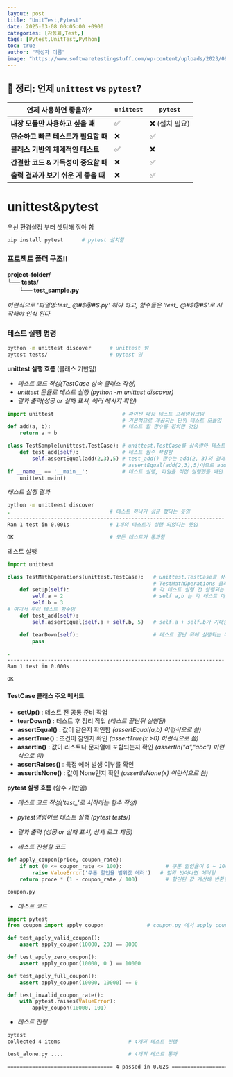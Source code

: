 ```yaml
---
layout: post
title: "UnitTest,Pytest"
date: 2025-03-08 00:05:00 +0900
categories: [자동화,Test,]
tags: [Pytest,UnitTest,Python]
toc: true
author: "작성자 이름"
image: "https://www.softwaretestingstuff.com/wp-content/uploads/2023/09/Unittest-vs-Pytest.png"
---     
```


  ## 🎯 정리: 언제 `unittest` vs `pytest`?

| **언제 사용하면 좋을까?** | `unittest` | `pytest` |
|-------------------|------------|---------|
| **내장 모듈만 사용하고 싶을 때** | ✅ | ❌ (설치 필요) |
| **단순하고 빠른 테스트가 필요할 때** | ❌ | ✅ |
| **클래스 기반의 체계적인 테스트** | ✅ | ❌ |
| **간결한 코드 & 가독성이 중요할 때** | ❌ | ✅ |
| **출력 결과가 보기 쉬운 게 좋을 때** | ❌ | ✅ |

  
# unittest&pytest  
우선 환경설정 부터 셋팅해 줘야 함
  
```bash
pip install pytest      # pytest 설치함
```

### 프로젝트 폴더 구조!!    

  
**project-folder/**  
**└── tests/**  
　　**└── test_sample.py**

*이런식으로 '파일명:test_ @#$@#$.py' 해야 하고, 함수들은 'test_ @#$@#$'로 시작해야 인식 된다*  

### 테스트 실행 명령  
```bash
python -m unittest discover      # unittest 임 
pytest tests/                    # pytest 임  
```
**unittest 실행 흐름**  (클래스 기반임)  
- *테스트 코드 작성(TestCase 상속 클래스 작성)*  
- *unittest 몯듈로 테스트 실행 (python -m unittest discover)*  
- *결과 출력(성공 or 실패 표시, 에러 메시지 확인)*
  
```python
import unittest                      # 파이썬 내장 테스트 프레임워크임  
                                     # 기본적으로 제공되는 단위 테스트 모듈임  
def add(a, b):                       # 테스트 할 함수를 정의한 것임  
    return a + b

class TestSample(unittest.TestCase): # unittest.TestCase를 상속받아 테스트 클래스 만듬  
    def test_add(self):              # 테스트 함수 작성함    
        self.assertEqual(add(2,3),5) # test_add() 함수는 add(2, 3)의 결과가 5인지 검사함
                                     # assertEqual(add(2,3),5)이므로 add(2, 3)이 5가 맞음 통과  
if __name__ == '__main__':           # 테스트 실행, 파일을 직접 실행했을 때만 테스트가 동작하도록  
    unittest.main()
```
*테스트 실행 결과*  
```bash
python -m unitteest discover
.                                # 테스트 하나가 성공 했다는 뜻임  
----------------------------------------------------------------------
Ran 1 test in 0.001s             # 1개의 테스트가 실행 되었다는 뜻임

OK                               # 모든 테스트가 통과함  
```

테스트 실행
```python
import unittest

class TestMathOperations(unittest.TestCase):   # unittest.TestCase를 상속해서 테스트 클래스를 만든다  
                                               # TestMathOperations 클래스 안에서 여러 개의 테스트 메서드를 작성가능  
    def setUp(self):                           # 각 테스트 실행 전 실행되는 메소드  
        self.a = 2                             # self a,b 는 각 테스트 마다 초기화된 값으로 설정 가능함
        self.b = 3
# 여기서 부터 테스트 함수임
    def test_add(self):                          
        self.assertEqual(self.a + self.b, 5)   # self.a + self.b가 기대한 값(5)과 같은지 확인  

    def tearDown(self):                        # 테스트 끝난 뒤에 실행되는 메소드
        pass
```
```bash
.
----------------------------------------------------------------------
Ran 1 test in 0.000s

OK
```
#### TestCase 클래스 주요 메서드  
- **setUp()** : 테스트 전 공통 준비 작업  
- **tearDown()** : 테스트 후 정리 작업 *(테스트 끝난뒤 실행됨)*  
- **assertEqual()** : 값이 같은지 확인함 *(assertEqual(a,b) 이런식으로 씀)*  
- **assertTrue()** : 조건이 참인지 확인 *(assertTrue(x >0) 이런식으로 씀)*  
- **assertIn()**  : 값이 리스트나 문자열에 포함되는지 확인 *(assertIn("a","abc") 이런식으로 씀)*  
- **assertRaises()** : 특정 에러 발생 여부를 확인
- **assertIsNone()** : 값이 None인지 확인 *(assertIsNone(x) 이런식으로 씀)*  
  
        
**pytest 실행 흐름**  (함수 기반임)  
- *테스트 코드 작성('test_'로 시작하는 함수 작성)*
- *pytest명령어로 테스트 실행 (pytest tests/)*
- *결과 출력 (성공 or 실패 표시, 상세 로그 제공)*

- *테스트 진행할 코드*
```python
def apply_coupon(price, coupon_rate):
    if not (0 <= coupon_rate <= 100):              # 쿠폰 할인율이 0 ~ 100 사인지 확인  
        raise ValueError('쿠폰 할인율 범위값 에러')   # 범위 벗어나면 에러임  
    return proce * (1 - coupon_rate / 100)         # 할인된 값 계산해 반환함

coupon.py
```
- *테스트 코드*
```python
import pytest
from coupon import apply_coupon              # coupon.py 에서 apply_coupon 함수 가져옴  

def test_apply_valid_coupon():
    assert apply_coupon(10000, 20) == 8000

def test_apply_zero_coupon():
    assert apply_coupon(10000, 0 ) == 10000

def test_apply_full_coupon():
    assert apply_coupon(10000, 10000) == 0

def test_invalid_coupon_rate():
    with pytest.raises(ValueError):
        apply_coupon(10000, 101)
```
- *테스트 진행*
```bash
pytest
collected 4 items                      # 4개의 테스트 진행                                                 

test_alone.py ....                     # 4개의 테스트 통과                         [100%]  

================================== 4 passed in 0.02s ==================================
```





  


